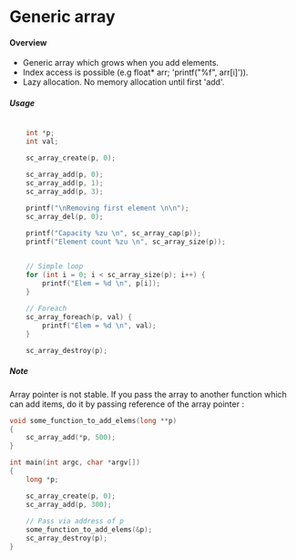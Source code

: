 # Generic array

#### Overview

- Generic array which grows when you add elements.
- Index access is possible (e.g float* arr; 'printf("%f", arr[i]')).
- Lazy allocation. No memory allocation until first 'add'.


##### Usage


```c

    int *p;
    int val;

    sc_array_create(p, 0);

    sc_array_add(p, 0);
    sc_array_add(p, 1);
    sc_array_add(p, 3);
    
    printf("\nRemoving first element \n\n");
    sc_array_del(p, 0);

    printf("Capacity %zu \n", sc_array_cap(p));
    printf("Element count %zu \n", sc_array_size(p));


    // Simple loop
    for (int i = 0; i < sc_array_size(p); i++) {
        printf("Elem = %d \n", p[i]);
    }
    
    // Foreach
    sc_array_foreach(p, val) {
        printf("Elem = %d \n", val);
    }

    sc_array_destroy(p);

```

##### Note

Array pointer is not stable. If you pass the array to another function which  
can add items, do it by passing reference of the array pointer :

```c
void some_function_to_add_elems(long **p)
{
    sc_array_add(*p, 500);
}

int main(int argc, char *argv[])
{
    long *p;

    sc_array_create(p, 0);
    sc_array_add(p, 300);
    
    // Pass via address of p
    some_function_to_add_elems(&p);
    sc_array_destroy(p);
}

```